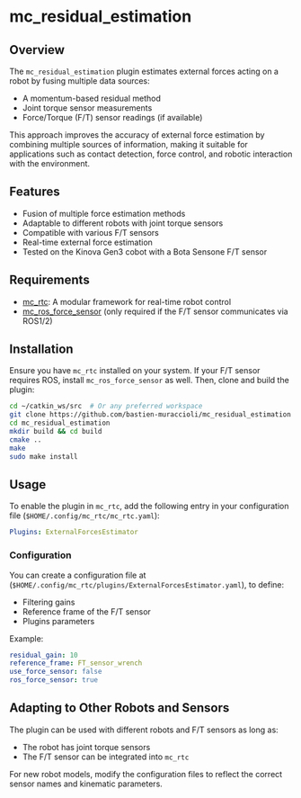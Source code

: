 # mc_residual_estimation

## Overview
The `mc_residual_estimation` plugin estimates external forces acting on a robot by fusing multiple data sources:
- A momentum-based residual method
- Joint torque sensor measurements
- Force/Torque (F/T) sensor readings (if available)

This approach improves the accuracy of external force estimation by combining multiple sources of information, making it suitable for applications such as contact detection, force control, and robotic interaction with the environment.

## Features
- Fusion of multiple force estimation methods
- Adaptable to different robots with joint torque sensors
- Compatible with various F/T sensors
- Real-time external force estimation
- Tested on the Kinova Gen3 cobot with a Bota Sensone F/T sensor

## Requirements
- [mc_rtc](https://github.com/jrl-umi3218/mc_rtc): A modular framework for real-time robot control
- [mc_ros_force_sensor](https://github.com/bastien-muraccioli/mc_ros_force_sensor) (only required if the F/T sensor communicates via ROS1/2)

## Installation
Ensure you have `mc_rtc` installed on your system. If your F/T sensor requires ROS, install `mc_ros_force_sensor` as well. Then, clone and build the plugin:

```sh
cd ~/catkin_ws/src  # Or any preferred workspace
git clone https://github.com/bastien-muraccioli/mc_residual_estimation
cd mc_residual_estimation
mkdir build && cd build
cmake ..
make
sudo make install
```

## Usage
To enable the plugin in `mc_rtc`, add the following entry in your configuration file (`$HOME/.config/mc_rtc/mc_rtc.yaml`):

```yaml
Plugins: ExternalForcesEstimator
```

### Configuration
You can create a configuration file at (`$HOME/.config/mc_rtc/plugins/ExternalForcesEstimator.yaml`), to define:
- Filtering gains
- Reference frame of the F/T sensor
- Plugins parameters

Example:
```yaml
residual_gain: 10
reference_frame: FT_sensor_wrench
use_force_sensor: false
ros_force_sensor: true
```

## Adapting to Other Robots and Sensors
The plugin can be used with different robots and F/T sensors as long as:
- The robot has joint torque sensors
- The F/T sensor can be integrated into `mc_rtc`

For new robot models, modify the configuration files to reflect the correct sensor names and kinematic parameters.

